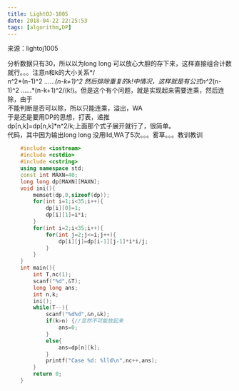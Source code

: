 ```yaml
---
title: LightOJ-1005
date: 2018-04-22 22:25:53
tags: [algorithm,DP]
---
```


来源：lightoj1005

分析数据只有30，所以以为long long 可以放心大胆的存下来，这样直接组合计数就行。。。注意n和k的大小关系*/  
n^2*(n-1)^2 ……*(n-k+1)^2 然后排除重复的k!中情况，这样就是有公式n^2*(n-1)^2
……*(n-k+1)^2/(k!)。但是这个有个问题，就是实现起来需要连乘，然后连除，由于  
不能判断是否可以除，所以只能连乘，溢出，WA  
于是还是要用DP的思想，打表，递推  
dp[n,k]=dp[n,k]*n^2/k;上面那个式子展开就行了，很简单。  
代码，其中因为输出long long 没用lld,WA了5次。。。雾草。。。教训教训

```cpp
    #include <iostream>
    #include <cstdio>
    #include <cstring>
    using namespace std;
    const int MAXN=40;
    long long dp[MAXN][MAXN];
    void ini(){
        memset(dp,0,sizeof(dp));
        for(int i=1;i<35;i++){
            dp[i][0]=1;
            dp[i][1]=i*i;
        }
        for(int i=2;i<35;i++){
            for(int j=2;j<=i;j++){
                dp[i][j]=dp[i-1][j-1]*i*i/j;
            }
        }
    }
    int main(){
    	int T,nc(1);
    	scanf("%d",&T);
    	long long ans;
    	int n,k;
    	ini();
    	while(T--){
            scanf("%d%d",&n,&k);
            if(k>n) {//显然不可能放起来
                ans=0;
            }
            else{
                ans=dp[n][k];
            }
            printf("Case %d: %lld\n",nc++,ans);
    	}
    	return 0;
    }
```